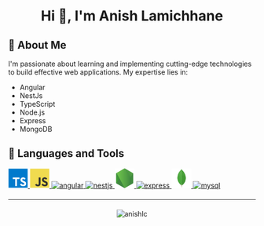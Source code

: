 <h1 align="center">Hi 👋, I'm Anish Lamichhane</h1>



## 🚀 About Me
I'm passionate about learning and implementing cutting-edge technologies to build effective web applications. My expertise lies in:

- Angular
- NestJs
- TypeScript
- Node.js
- Express
- MongoDB

## 🔧 Languages and Tools

<p align="left">
  <!-- TypeScript -->
  <a href="https://www.typescriptlang.org/" target="_blank" rel="noreferrer">
    <img src="https://raw.githubusercontent.com/devicons/devicon/master/icons/typescript/typescript-original.svg" alt="typescript" width="40" height="40"/>
  </a>
  <!-- JavaScript -->
  <a href="https://developer.mozilla.org/en-US/docs/Web/JavaScript" target="_blank" rel="noreferrer">
    <img src="https://raw.githubusercontent.com/devicons/devicon/master/icons/javascript/javascript-original.svg" alt="javascript" width="40" height="40"/> 
  </a>
  <!-- Angular -->
  <a href="https://angular.io/" target="_blank" rel="noreferrer">
    <img src="https://angular.io/assets/images/logos/angularjs/AngularJS-Shield.svg" alt="angular" width="40" height="40"/>
  </a>
  <!-- Nest.js -->
  <a href="https://nestjs.com/" target="_blank" rel="noreferrer">
    <img src="https://upload.wikimedia.org/wikipedia/commons/a/a8/NestJS.svg" alt="nestjs" width="40" height="40"/>
  </a>
  <!-- Node.js -->
  <a href="https://www.nodejs.org/" target="_blank" rel="noreferrer">
    <img src="https://raw.githubusercontent.com/devicons/devicon/master/icons/nodejs/nodejs-original.svg" alt="nodejs" width="40" height="40"/>
  </a>
  <!-- Express.js -->
  <a href="https://www.expressjs.org/" target="_blank" rel="noreferrer">
    <img src="https://upload.wikimedia.org/wikipedia/commons/6/64/Expressjs.png" alt="express" height="40"/>
  </a>
  <!-- MongoDB -->
  <a href="https://www.mongodb.com/" target="_blank" rel="noreferrer">
    <img src="https://raw.githubusercontent.com/devicons/devicon/master/icons/mongodb/mongodb-original.svg" alt="mongodb" width="40" height="40"/>
  </a> 
  <!-- MySQL -->
  <a href="https://www.mysql.com/" target="_blank" rel="noreferrer">
    <img src="https://banner2.cleanpng.com/20180827/ice/kisspng-mysql-logo-join-brand-5b844952e3f111.3650166415353961789337.jpg" alt="mysql" width="40" height="40"/>
  </a> 

<hr style="height:1px; margin:20px 0; border:none; color:#333; background-color:#333;">

<p align="center">
  <img src="https://github-readme-streak-stats.herokuapp.com/?user=anishlc31&theme=dark&locale=en" alt="anishlc" />
</p>
